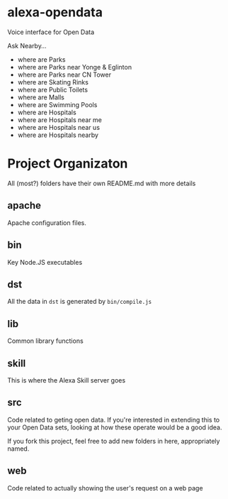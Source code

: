 # alexa-opendata
Voice interface for Open Data

Ask Nearby…

* where are Parks
* where are Parks near Yonge & Eglinton
* where are Parks near CN Tower
* where are Skating Rinks
* where are Public Toilets
* where are Malls
* where are Swimming Pools
* where are Hospitals
* where are Hospitals near me
* where are Hospitals near us
* where are Hospitals nearby

# Project Organizaton

All (most?) folders have their own README.md with more details

## apache

Apache configuration files.

## bin

Key Node.JS executables

## dst

All the data in `dst` is generated by `bin/compile.js`

## lib

Common library functions

## skill

This is where the Alexa Skill server goes

## src

Code related to geting open data. If you're interested in extending this to your
Open Data sets, looking at how these operate would be a good idea.

If you fork this project, feel free to add new folders in here, appropriately named.

## web

Code related to actually showing the user's request on a web page

